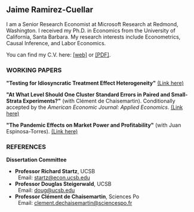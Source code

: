## Jaime Ramirez-Cuellar

I am a Senior Research Economist at Microsoft Research at Redmond, Washington. I received my Ph.D. in Economics from the University of California, Santa Barbara.
My research interests include Econometrics, Causal Inference, and Labor Economics. 

You can find my C.V. here: [[web]](https://jdramirezc.github.io/cv/cv) or [[PDF]](https://ucsb.app.box.com/file/867460274263?s=ksill3l2h2lq1dso7s0cq7dqj7ds6dva).

### WORKING PAPERS

**"Testing for Idiosyncratic Treatment Effect Heterogeneity\"** [(Link here)](https://papers.ssrn.com/sol3/papers.cfm?abstract_id=3946092)

**"At What Level Should One Cluster Standard Errors in Paired and
Small-Strata Experiments?\"** (with Clément de Chaisemartin). Conditionally accepted by the *American Economic Journal: Applied Economics*. [(Link here)](https://papers.ssrn.com/sol3/papers.cfm?abstract_id=3520820)

**"The Pandemic Effects on Market Power and Profitability\"** (with Juan Espinosa-Torres). [(Link here)](https://papers.ssrn.com/sol3/papers.cfm?abstract_id=4120819)

### REFERENCES

**Dissertation Committee**
-   **Professor Richard Startz**, UCSB\
&nbsp; Email: [startz@econ.ucsb.edu](mailto:startz@ucsb.edu)
-   **Professor Douglas Steigerwald**, UCSB\
&nbsp; Email: <doug@ucsb.edu>
-   **Professor Clément de Chaisemartin**, Sciences Po\
&nbsp; Email: <clement.dechaisemartin@sciencespo.fr>
